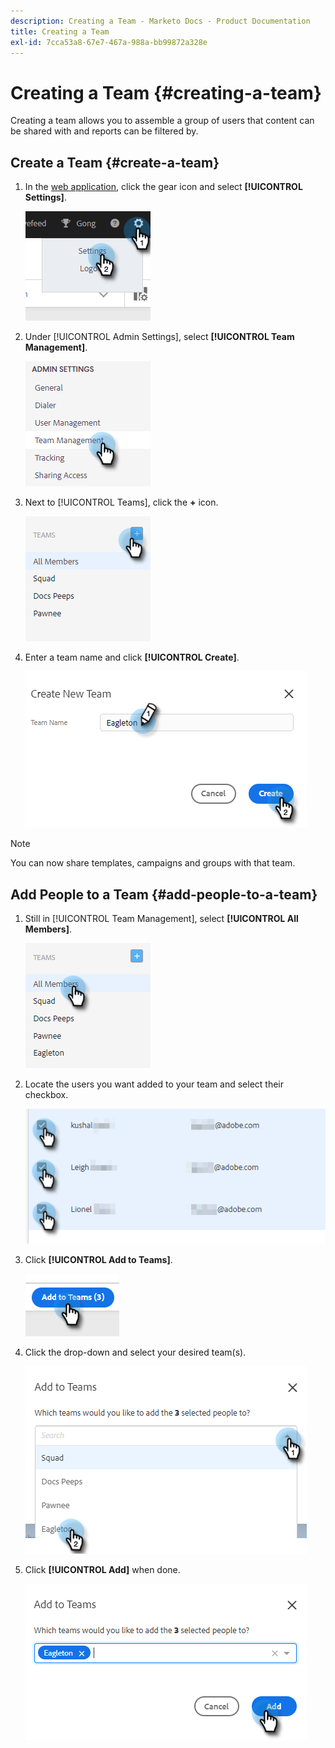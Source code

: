 ```yaml
---
description: Creating a Team - Marketo Docs - Product Documentation
title: Creating a Team
exl-id: 7cca53a8-67e7-467a-988a-bb99872a328e
---
```

# Creating a Team {#creating-a-team}

Creating a team allows you to assemble a group of users that content can be shared with and reports can be filtered by.

## Create a Team {#create-a-team}

1. In the [web application](https://toutapp.com/login), click the gear icon and select **[!UICONTROL Settings]**.

   ![](assets/creating-a-team-1.png)

1. Under [!UICONTROL Admin Settings], select **[!UICONTROL Team Management]**.

   ![](assets/creating-a-team-2.png)

1. Next to [!UICONTROL Teams], click the **+** icon.

   ![](assets/creating-a-team-3.png)

1. Enter a team name and click **[!UICONTROL Create]**.

   ![](assets/creating-a-team-4.png)

>[!NOTE]
>
>You can now share templates, campaigns and groups with that team.

## Add People to a Team {#add-people-to-a-team}

1. Still in [!UICONTROL Team Management], select **[!UICONTROL All Members]**.

   ![](assets/creating-a-team-5.png)

1. Locate the users you want added to your team and select their checkbox.

   ![](assets/creating-a-team-6.png)

1. Click **[!UICONTROL Add to Teams]**.

   ![](assets/creating-a-team-7.png)

1. Click the drop-down and select your desired team(s).

   ![](assets/creating-a-team-8.png)

1. Click **[!UICONTROL Add]** when done.

   ![](assets/creating-a-team-9.png)
